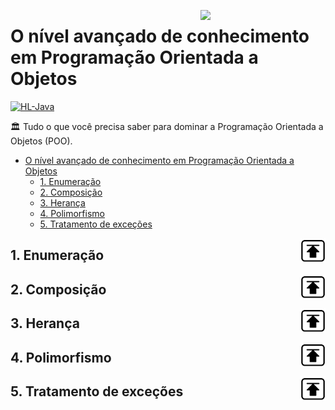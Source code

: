 <!-- LOGO DIREITO -->
<a href="#"><img width="200px" src="https://miro.medium.com/max/600/0*7zMicw-FfThCbN35.png" align="right" /></a>

# O nível avançado de conhecimento em Programação Orientada a Objetos

<p align="left">
  <a href="https://github.com/JonathanTSilva/HL-Java">
    <img src="https://img.shields.io/static/v1?label=HomeLab&message=Java&color=red&logo=java&logoColor=white&labelColor=grey&style=flat" alt="HL-Java">
  </a>
</p>

🏛 Tudo o que você precisa saber para dominar a Programação Orientada a Objetos (POO).

<!-- SUMÁRIO -->
- [O nível avançado de conhecimento em Programação Orientada a Objetos](#o-nível-avançado-de-conhecimento-em-programação-orientada-a-objetos)
  - [1. Enumeração](#1-enumeração)
  - [2. Composição](#2-composição)
  - [3. Herança](#3-herança)
  - [4. Polimorfismo](#4-polimorfismo)
  - [5. Tratamento de exceções](#5-tratamento-de-exceções)

<!-- VOLTAR AO INÍCIO -->
<a href="#"><img width="40px" src="https://github.com/JonathanTSilva/JonathanTSilva/blob/main/Images/back-to-top.png" align="right" /></a>

## 1. Enumeração



<!-- VOLTAR AO INÍCIO -->
<a href="#"><img width="40px" src="https://github.com/JonathanTSilva/JonathanTSilva/blob/main/Images/back-to-top.png" align="right" /></a>

## 2. Composição

<!-- VOLTAR AO INÍCIO -->
<a href="#"><img width="40px" src="https://github.com/JonathanTSilva/JonathanTSilva/blob/main/Images/back-to-top.png" align="right" /></a>

## 3. Herança

<!-- VOLTAR AO INÍCIO -->
<a href="#"><img width="40px" src="https://github.com/JonathanTSilva/JonathanTSilva/blob/main/Images/back-to-top.png" align="right" /></a>

## 4. Polimorfismo

<!-- VOLTAR AO INÍCIO -->
<a href="#"><img width="40px" src="https://github.com/JonathanTSilva/JonathanTSilva/blob/main/Images/back-to-top.png" align="right" /></a>

## 5. Tratamento de exceções

<!-- MARKDOWN LINKS -->
<!-- SITES -->

<!-- IMAGES -->
